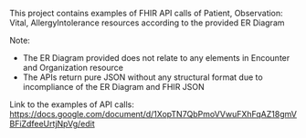 This project contains examples of FHIR API calls of Patient, Observation: Vital, AllergyIntolerance resources according to the provided ER Diagram

Note: 
- The ER Diagram provided does not relate to any elements in Encounter and Organization resource
- The APIs return pure JSON without any structural format due to incompliance of the ER Diagram and FHIR JSON

Link to the examples of API calls:
https://docs.google.com/document/d/1XopTN7QbPmoVVwuFXhFqAZ18gmVBFiZdfeeUrtjNpVg/edit